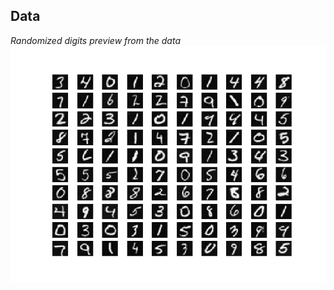 ## Data
*Randomized digits preview from the data*
![Alt Text](https://github.com/AshishOhri/machine_learning_course_python/blob/master/multiclass_classification/plots/digits.png)
